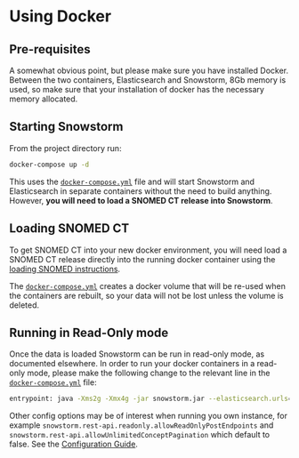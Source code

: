 # Using Docker

## Pre-requisites

A somewhat obvious point, but please make sure you have installed Docker. Between the two containers, Elasticsearch and Snowstorm, 8Gb memory is used, so make sure that your installation of docker has the necessary memory allocated.

## Starting Snowstorm

From the project directory run:

```bash
docker-compose up -d
```

This uses the [`docker-compose.yml`](../docker-compose.yml) file and will start Snowstorm and Elasticsearch in separate containers without the need to build anything. However, **you will need to load a SNOMED CT release into Snowstorm**.


## Loading SNOMED CT

To get SNOMED CT into your new docker environment, you will need load a SNOMED CT release directly into the running docker container using the [loading SNOMED instructions](loading-snomed.md).

The [`docker-compose.yml`](../docker-compose.yml) creates a docker volume that will be re-used when the containers are rebuilt, so your data will not be lost unless the volume is deleted.

## Running in Read-Only mode

Once the data is loaded Snowstorm can be run in read-only mode, as documented elsewhere. In order to run your docker containers in a read-only mode, please make the following change to the relevant line in the [`docker-compose.yml`](../docker-compose.yml) file:

```bash
entrypoint: java -Xms2g -Xmx4g -jar snowstorm.jar --elasticsearch.urls=http://es:9200 --snowstorm.rest-api.readonly=true
```

Other config options may be of interest when running you own instance, for example `snowstorm.rest-api.readonly.allowReadOnlyPostEndpoints` and `snowstorm.rest-api.allowUnlimitedConceptPagination` which default to false. See the [Configuration Guide](configuration-guide.md).
